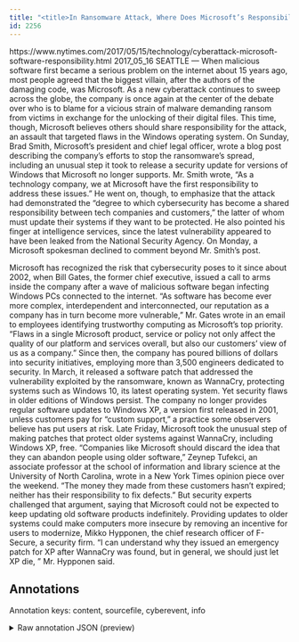 ```yaml
---
title: "<title>In Ransomware Attack, Where Does Microsoft’s Responsibility Lie? - The New York Times</title>"
id: 2256
---
```


<title>In Ransomware Attack, Where Does Microsoft’s Responsibility Lie? - The New York Times</title>
<source> https://www.nytimes.com/2017/05/15/technology/cyberattack-microsoft-software-responsibility.html </source>
<date> 2017_05_16 </date>
<text>
SEATTLE — When malicious software first became a serious problem on the internet about 15 years ago, most people agreed that the biggest villain, after the authors of the damaging code, was Microsoft.
As a new cyberattack continues to sweep across the globe, the company is once again at the center of the debate over who is to blame for a vicious strain of malware demanding ransom from victims in exchange for the unlocking of their digital files.
This time, though, Microsoft believes others should share responsibility for the attack, an assault that targeted flaws in the Windows operating system.
On Sunday, Brad Smith, Microsoft’s president and chief legal officer, wrote a blog post describing the company’s efforts to stop the ransomware’s spread, including an unusual step it took to release a security update for versions of Windows that Microsoft no longer supports. Mr. Smith wrote, “As a technology company, we at Microsoft have the first responsibility to address these issues.”
He went on, though, to emphasize that the attack had demonstrated the “degree to which cybersecurity has become a shared responsibility between tech companies and customers,” the latter of whom must update their systems if they want to be protected. He also pointed his finger at intelligence services, since the latest vulnerability appeared to have been leaked from the National Security Agency.
On Monday, a Microsoft spokesman declined to comment beyond Mr. Smith’s post.

Microsoft has recognized the risk that cybersecurity poses to it since about 2002, when Bill Gates, the former chief executive, issued a call to arms inside the company after a wave of malicious software began infecting Windows PCs connected to the internet.
“As software has become ever more complex, interdependent and interconnected, our reputation as a company has in turn become more vulnerable,” Mr. Gates wrote in an email to employees identifying trustworthy computing as Microsoft’s top priority. “Flaws in a single Microsoft product, service or policy not only affect the quality of our platform and services overall, but also our customers’ view of us as a company.”
Since then, the company has poured billions of dollars into security initiatives, employing more than 3,500 engineers dedicated to security. In March, it released a software patch that addressed the vulnerability exploited by the ransomware, known as WannaCry, protecting systems such as Windows 10, its latest operating system.
Yet security flaws in older editions of Windows persist. The company no longer provides regular software updates to Windows XP, a version first released in 2001, unless customers pay for “custom support,” a practice some observers believe has put users at risk. Late Friday, Microsoft took the unusual step of making patches that protect older systems against WannaCry, including Windows XP, free.
“Companies like Microsoft should discard the idea that they can abandon people using older software,” Zeynep Tufekci, an associate professor at the school of information and library science at the University of North Carolina, wrote in a New York Times opinion piece over the weekend. “The money they made from these customers hasn’t expired; neither has their responsibility to fix defects.”
But security experts challenged that argument, saying that Microsoft could not be expected to keep updating old software products indefinitely. Providing updates to older systems could make computers more insecure by removing an incentive for users to modernize, Mikko Hypponen, the chief research officer of F-Secure, a security firm.
“I can understand why they issued an emergency patch for XP after WannaCry was found, but in general, we should just let XP die, ” Mr. Hypponen said.
</text>



## Annotations

Annotation keys: content, sourcefile, cyberevent, info

<details>
<summary>Raw annotation JSON (preview)</summary>

```json
{
  "content": "SEATTLE \u2014 When malicious software first became a serious problem on the internet about 15 years ago, most people agreed that the biggest villain, after the authors of the damaging code, was Microsoft. As a new cyberattack continues to sweep across the globe, the company is once again at the center of the debate over who is to blame for a vicious strain of malware demanding ransom from victims in exchange for the unlocking of their digital files. This time, though, Microsoft believes others should share responsibility for the attack, an assault that targeted flaws in the Windows operating system. On Sunday, Brad Smith, Microsoft\u2019s president and chief legal officer, wrote a blog post describing the company\u2019s efforts to stop the ransomware\u2019s spread, including an unusual step it took to release a security update for versions of Windows that Microsoft no longer supports. Mr. Smith wrote, \u201cAs a technology company, we at Microsoft have the first responsibility to address these issues.\u201d He went on, though, to emphasize that the attack had demonstrated the \u201cdegree to which cybersecurity has become a shared responsibility between tech companies and customers,\u201d the latter of whom must update their systems if they want to be protected. He also pointed his finger at intelligence services, since the latest vulnerability appeared to have been leaked from the National Security Agency. On Monday, a Microsoft spokesman declined to comment beyond Mr. Smith\u2019s post.  Microsoft has recognized the risk that cybersecurity poses to it since about 2002, when Bill Gates, the former chief executive, issued a call to arms inside the company after a wave of malicious software began infecting Windows PCs connected to the internet. \u201cAs software has become ever more complex, interdependent and interconnected, our reputation as a company has in turn become more vulnerable,\u201d Mr. Gates wrote in an email to employees identifying trustworthy computing as Microsoft\u2019s top priority. \u201cFlaws in a single Microsoft product, service or policy not only affect the quality of our platform and services overall, but also our customers\u2019 view of us as a company.\u201d Since then, the company has poured billions of dollars into security initiatives, employing more than 3,500 engineers dedicated to security. In March, it released a software patch that addressed the vulnerability exploited by the ransomware, known as WannaCry, protecting systems such as Windows 10, its latest operating system. Yet security flaws in older editions of Windows persist. The company no longer provides regular software updates to Windows XP, a version first released in 2001, unless customers pay for \u201ccustom support,\u201d a practice some observers believe has put users at risk. Late Friday, Microsoft took the unusual step of making patches that protect older systems against WannaCry, including Windows XP, free. \u201cCompanies like Microsoft should discard the idea that they can abandon people using older software,\u201d Zeynep Tufekci, an associate professor at the school of information and library science at the University of North Carolina, wrote in a New York Times opinion piece over the weekend. \u201cThe money they made from these customers hasn\u2019t expired; neither has their responsibility to fix defects.\u201d But security experts challenged that argument, saying that Microsoft could not be expected to keep updating old software products indefinitely. Providing updates to older systems could make computers more insecure by removing an incentive for users to modernize, Mikko Hypponen, the chief research officer of F-Secure, a security firm. \u201cI can understand why they issued an emergency patch for XP after WannaCry was found, but in general, we should just let XP die, \u201d Mr. Hypponen said.",
  "sourcefile": "2256.txt",
  "cyberevent": {
    "hopper": [
      {
        "index": 0,
        "relation
```
</details>
